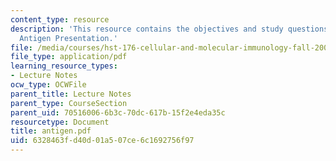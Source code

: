 ```yaml
---
content_type: resource
description: 'This resource contains the objectives and study questions for the topic:
  Antigen Presentation.'
file: /media/courses/hst-176-cellular-and-molecular-immunology-fall-2005/6328463fd40d01a507ce6c1692756f97_antigen.pdf
file_type: application/pdf
learning_resource_types:
- Lecture Notes
ocw_type: OCWFile
parent_title: Lecture Notes
parent_type: CourseSection
parent_uid: 70516006-6b3c-70dc-617b-15f2e4eda35c
resourcetype: Document
title: antigen.pdf
uid: 6328463f-d40d-01a5-07ce-6c1692756f97
---
```

